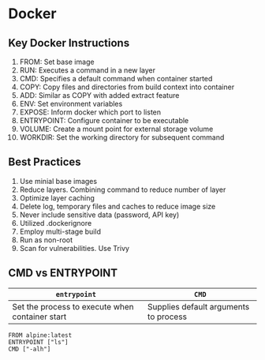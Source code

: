 # Docker

## Key Docker Instructions

1. FROM: Set base image
2. RUN: Executes a command in a new layer
3. CMD: Specifies a default command when container started
4. COPY: Copy files and directories from build context into container
5. ADD: Similar as COPY with added extract feature
6. ENV: Set environment variables
7. EXPOSE: Inform docker which port to listen
8. ENTRYPOINT: Configure container to be executable
9. VOLUME: Create a mount point for external storage volume
10. WORKDIR: Set the working directory for subsequent command

## Best Practices

1. Use minial base images
2. Reduce layers. Combining command to reduce number of layer
3. Optimize layer caching
4. Delete log, temporary files and caches to reduce image size
5. Never include sensitive data (password, API key)
6. Utilized .dockerignore
7. Employ multi-stage build
8. Run as non-root
9. Scan for vulnerabilities. Use Trivy


## CMD vs ENTRYPOINT
| `entrypoint` | `CMD` |
| ------------ | ----- |
| Set the process to execute when container start | Supplies default arguments to process |

```
FROM alpine:latest
ENTRYPOINT ["ls"]
CMD ["-alh"]
```